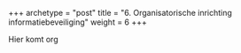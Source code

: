 +++
archetype = "post"
title = "6. Organisatorische inrichting informatiebeveiliging"
weight = 6
+++

Hier komt org
